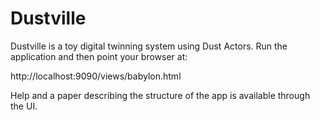 Dustville
=========

Dustville is a toy digital twinning system using Dust Actors. Run the application and then point your browser at:

http://localhost:9090/views/babylon.html

Help and a paper describing the structure of the app is available through the UI.

